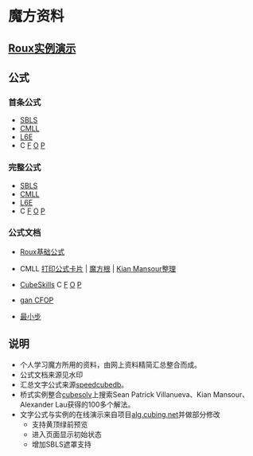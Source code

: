 # 魔方资料
## [Roux实例演示](RouxExample.html)  

## 公式

### 首条公式
- [SBLS](SBLS.html)
- [CMLL](CMLL.html)
- [L6E](L6E.html)
- C
[F](F2L.html)
[O](OLL.html)
[P](PLL.html)

### 完整公式
- [SBLS](SBLSFull.html)
- [CMLL](CMLLFull.html)
- [L6E](L6EFull.html)
- C [F](F2LFull.html)
[O](OLLFull.html)
[P](PLLFull.html)


### 公式文档
- [Roux基础公式](RouxBase.html)
- CMLL [打印公式卡片](CMLLPrint.html) | 
[魔方根](CubeRootCMLL.html) | 
[Kian Mansour整理](KianMansourCMLL.html)

- [CubeSkills](https://www.cubeskills.com/) C
[F](/doc/f2l-algorithms-different-slot-positions.pdf)
[O](/doc/oll-algorithms.pdf)
[P](/doc/pll-algorithms.pdf)
- [gan CFOP](/doc/gancfop.jpg)
- [最小步](/doc/fmccn.pdf)

## 说明
- 个人学习魔方所用的资料，由网上资料精简汇总整合而成。
- 公式文档来源见水印
- 汇总文字公式来源[speedcubedb](http://www.speedcubedb.com)。  
- 桥式实例整合[cubesolv](http://cubesolv.es/)上搜索Sean Patrick Villanueva、Kian Mansour、Alexander Lau获得的100多个解法。  
- 文字公式与实例的在线演示来自项目[alg.cubing.net](https://github.com/cubing/alg.cubing.net)并做部分修改
    - 支持黄顶绿前预览
    - 进入页面显示初始状态
    - 增加SBLS遮罩支持
